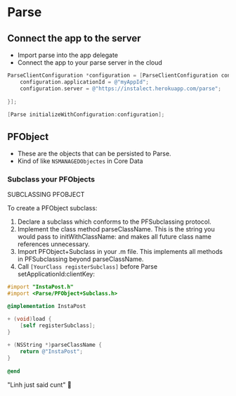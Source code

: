 # Parse

## Connect the app to the server

* Import parse into the app delegate
* Connect the app to your parse server in the cloud

```objective-c
ParseClientConfiguration *configuration = [ParseClientConfiguration configurationWithBlock:^(id<ParseMutableClientConfiguration>  _Nonnull configuration) {
    configuration.applicationId = @"myAppId";
    configuration.server = @"https://instalect.herokuapp.com/parse";
    
}];
    
[Parse initializeWithConfiguration:configuration];
```

## PFObject

* These are the objects that can be persisted to Parse. 
* Kind of like `NSMANAGEDObjectes` in Core Data

### Subclass your PFObjects

SUBCLASSING PFOBJECT

To create a PFObject subclass:

1. Declare a subclass which conforms to the PFSubclassing protocol.
2. Implement the class method parseClassName. This is the string you would pass to initWithClassName: and makes all future class name references unnecessary.
3. Import PFObject+Subclass in your .m file. This implements all methods in PFSubclassing beyond parseClassName.
4. Call `[YourClass registerSubclass]` before Parse setApplicationId:clientKey:

```objective-c
#import "InstaPost.h"
#import <Parse/PFObject+Subclass.h>

@implementation InstaPost

+ (void)load {
    [self registerSubclass];
}
    
+ (NSString *)parseClassName {
    return @"InstaPost";
}
    
@end
```

"Linh just said cunt" 💩

